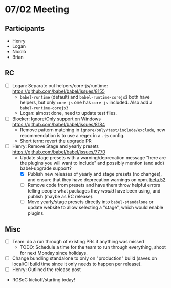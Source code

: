 # 07/02 Meeting

## Participants

- Henry
- Logan
- Nicolò
- Brian

## RC

- [ ] Logan: Separate out helpers/core-js/runtime: https://github.com/babel/babel/issues/8155
  - `babel-runtime` (default) and `babel-runtime-corejs2` both have helpers, but only `core-js` one has `core-js` included. Also add a `babel-runtime-corejs3`
  - Logan: almost done, need to update test files.
- [ ] Blocker: Ignore/Only support on Windows https://github.com/babel/babel/issues/8184
  - Remove pattern matching in `ignore/only/test/include/exclude`, new recommendation is to use a regex in a `.js` config.
  - Short term: revert the upgrade PR 
- [ ] Henry: Remove Stage and yearly presets https://github.com/babel/babel/issues/7770
  - Update stage presets with a warning/deprecation message "here are the plugins you will want to include" and possibly mention (and add) babel-upgrade support?
    - [x] Publish new releases of yearly and stage presets (no changes), and ensure that they have deprecation warnings on npm. [beta.52](https://github.com/babel/babel/releases/tag/v7.0.0-beta.52)
    - [ ] Remove code from presets and have them throw helpful errors telling people what packages they _would_ have been using, and publish (maybe as RC release).
    - [ ] Move yearly/stage presets directly into `babel-standalone` or update website to allow selecting a "stage", which would enable plugins.

## Misc

- [ ] Team: do a run through of existing PRs if anything was missed
  - TODO: Schedule a time for the team to run through everything, shoot for next Monday since holidays.
- [ ] Change bundling standalone to only on "production" build (saves on local/CI build time since it only needs to happen per release).
- [ ] Henry: Outlined the release post
- RGSoC kickoff/starting today!
